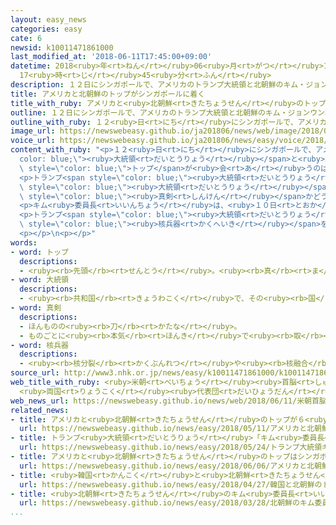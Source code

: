 ```yaml
---
layout: easy_news
categories: easy
cate: 6
newsid: k10011471861000
last_modified_at: '2018-06-11T17:45:00+09:00'
datetime: 2018<ruby>年<rt>ねん</rt></ruby>06<ruby>月<rt>がつ</rt></ruby>11<ruby>日<rt>にち</rt></ruby>
  17<ruby>時<rt>じ</rt></ruby>45<ruby>分<rt>ふん</rt></ruby>
description: １２日にシンガポールで、アメリカのトランプ大統領と北朝鮮のキム・ジョンウン朝鮮労働党委員長が会って話をします。
title: アメリカと北朝鮮のトップがシンガポールに着く
title_with_ruby: アメリカと<ruby>北朝鮮<rt>きたちょうせん</rt></ruby>のトップがシンガポールに<ruby>着<rt>つ</rt></ruby>く
outline: １２日にシンガポールで、アメリカのトランプ大統領と北朝鮮のキム・ジョンウン朝鮮労働党委員長が会って話をします。
outline_with_ruby: １２<ruby>日<rt>にち</rt></ruby>にシンガポールで、アメリカのトランプ<ruby>大統領<rt>だいとうりょう</rt></ruby>と<ruby>北朝鮮<rt>きたちょうせん</rt></ruby>のキム・ジョンウン<ruby>朝鮮<rt>ちょうせん</rt></ruby><ruby>労働党<rt>ろうどうとう</rt></ruby><ruby>委員長<rt>いいんちょう</rt></ruby>が<ruby>会<rt>あ</rt></ruby>って<ruby>話<rt>はなし</rt></ruby>をします。
image_url: https://newswebeasy.github.io/ja201806/news/web/image/2018/06/11/K10011471861_1806110510_1806110515_01_03.jpg
voice_url: https://newswebeasy.github.io/ja201806/news/easy/voice/2018/06/11/k10011471861000.mp4
content_with_ruby: "<p>１２<ruby>日<rt>にち</rt></ruby>にシンガポールで、アメリカのトランプ<span style=\"\
  color: blue;\"><ruby>大統領<rt>だいとうりょう</rt></ruby></span>と<ruby>北朝鮮<rt>きたちょうせん</rt></ruby>のキム・ジョンウン<ruby>朝鮮<rt>ちょうせん</rt></ruby><ruby>労働党<rt>ろうどうとう</rt></ruby><ruby>委員長<rt>いいんちょう</rt></ruby>が<ruby>会<rt>あ</rt></ruby>って<ruby>話<rt>はなし</rt></ruby>をします。アメリカと<ruby>北朝鮮<rt>きたちょうせん</rt></ruby>の<span\
  \ style=\"color: blue;\">トップ</span>が<ruby>会<rt>あ</rt></ruby>うのは<ruby>初<rt>はじ</rt></ruby>めてです。</p>\n\
  <p>トランプ<span style=\"color: blue;\"><ruby>大統領<rt>だいとうりょう</rt></ruby></span>は、<ruby>１０日<rt>とおか</rt></ruby>の<ruby>夜<rt>よる</rt></ruby>シンガポールに<ruby>着<rt>つ</rt></ruby>きました。トランプ<span\
  \ style=\"color: blue;\"><ruby>大統領<rt>だいとうりょう</rt></ruby></span>は「キム<ruby>委員長<rt>いいんちょう</rt></ruby>が<span\
  \ style=\"color: blue;\"><ruby>真剣<rt>しんけん</rt></ruby></span>かどうかは<ruby>最初<rt>さいしょ</rt></ruby>の１<ruby>分<rt>ぷん</rt></ruby>でわかる」と<ruby>言<rt>い</rt></ruby>っています。</p>\n\
  <p>キム<ruby>委員長<rt>いいんちょう</rt></ruby>は、<ruby>１０日<rt>とおか</rt></ruby>の<ruby>午後<rt>ごご</rt></ruby>シンガポールに<ruby>着<rt>つ</rt></ruby>きました。そして、シンガポールの<ruby>首相<rt>しゅしょう</rt></ruby>と<ruby>会<rt>あ</rt></ruby>いました。</p>\n\
  <p>トランプ<span style=\"color: blue;\"><ruby>大統領<rt>だいとうりょう</rt></ruby></span>とキム<ruby>委員長<rt>いいんちょう</rt></ruby>は１２<ruby>日<rt>にち</rt></ruby>に、<ruby>北朝鮮<rt>きたちょうせん</rt></ruby>の<span\
  \ style=\"color: blue;\"><ruby>核兵器<rt>かくへいき</rt></ruby></span>をなくすことや<ruby>朝鮮<rt>ちょうせん</rt></ruby><ruby>戦争<rt>せんそう</rt></ruby>を<ruby>終<rt>お</rt></ruby>わらせることなどを<ruby>話<rt>はな</rt></ruby>す<ruby>予定<rt>よてい</rt></ruby>です。</p>\n\
  <p></p>\n<p></p>"
words:
- word: トップ
  descriptions:
  - <ruby><rb>先頭</rb><rt>せんとう</rt></ruby>。<ruby><rb>真</rb><rt>ま</rt></ruby>っ<ruby><rb>先</rb><rt>さき</rt></ruby>。<ruby><rb>一番</rb><rt>いちばん</rt></ruby>。
- word: 大統領
  descriptions:
  - <ruby><rb>共和国</rb><rt>きょうわこく</rt></ruby>で、その<ruby><rb>国</rb><rt>くに</rt></ruby>を<ruby><rb>代表</rb><rt>だいひょう</rt></ruby>する<ruby><rb>人</rb><rt>ひと</rt></ruby>。
- word: 真剣
  descriptions:
  - ほんものの<ruby><rb>刀</rb><rt>かたな</rt></ruby>。
  - ものごとに<ruby><rb>本気</rb><rt>ほんき</rt></ruby>で<ruby><rb>取</rb><rt>と</rt></ruby>り<ruby><rb>組</rb><rt>く</rt></ruby>んでいるようす。
- word: 核兵器
  descriptions:
  - <ruby><rb>核分裂</rb><rt>かくぶんれつ</rt></ruby>や<ruby><rb>核融合</rb><rt>かくゆうごう</rt></ruby>によって<ruby><rb>出</rb><rt>で</rt></ruby>るエネルギーを<ruby><rb>利用</rb><rt>りよう</rt></ruby>した<ruby><rb>兵器</rb><rt>へいき</rt></ruby>。<ruby><rb>原子爆弾</rb><rt>げんしばくだん</rt></ruby>や、<ruby><rb>水素爆弾</rb><rt>すいそばくだん</rt></ruby>など。
source_url: http://www3.nhk.or.jp/news/easy/k10011471861000/k10011471861000.html
web_title_with_ruby: <ruby>米朝<rt>べいちょう</rt></ruby><ruby>首脳<rt>しゅのう</rt></ruby><ruby>会談<rt>かいだん</rt></ruby>あす<ruby>開催<rt>かいさい</rt></ruby>
  <ruby>両国<rt>りょうこく</rt></ruby><ruby>代表団<rt>だいひょうだん</rt></ruby>が<ruby>詰<rt>つ</rt></ruby>めの<ruby>調整<rt>ちょうせい</rt></ruby>へ
web_news_url: https://newswebeasy.github.io/news/web/2018/06/11/米朝首脳会談あす開催-両国代表団が詰めの調整へ
related_news:
- title: アメリカと<ruby>北朝鮮<rt>きたちょうせん</rt></ruby>のトップが６<ruby>月<rt>がつ</rt></ruby>１２<ruby>日<rt>にち</rt></ruby>にシンガポールで<ruby>会<rt>あ</rt></ruby>う
  url: https://newswebeasy.github.io/news/easy/2018/05/11/アメリカと北朝鮮のトップが6月12日にシンガポールで会う
- title: トランプ<ruby>大統領<rt>だいとうりょう</rt></ruby>「キム<ruby>委員長<rt>いいんちょう</rt></ruby>と<ruby>会<rt>あ</rt></ruby>うかどうか<ruby>来週<rt>らいしゅう</rt></ruby>わかる」
  url: https://newswebeasy.github.io/news/easy/2018/05/24/トランプ大統領キム委員長と会うかどうか来週わかる
- title: アメリカと<ruby>北朝鮮<rt>きたちょうせん</rt></ruby>のトップはシンガポールの<ruby>島<rt>しま</rt></ruby>で<ruby>会<rt>あ</rt></ruby>う
  url: https://newswebeasy.github.io/news/easy/2018/06/06/アメリカと北朝鮮のトップはシンガポールの島で会う
- title: <ruby>韓国<rt>かんこく</rt></ruby>と<ruby>北朝鮮<rt>きたちょうせん</rt></ruby>のトップが<ruby>笑顔<rt>えがお</rt></ruby>で<ruby>握手<rt>あくしゅ</rt></ruby>をする
  url: https://newswebeasy.github.io/news/easy/2018/04/27/韓国と北朝鮮のトップが笑顔で握手をする
- title: <ruby>北朝鮮<rt>きたちょうせん</rt></ruby>のキム<ruby>委員長<rt>いいんちょう</rt></ruby>が<ruby>中国<rt>ちゅうごく</rt></ruby>に<ruby>行<rt>い</rt></ruby>って<ruby>習<rt>しゅう</rt></ruby><ruby>主席<rt>しゅせき</rt></ruby>と<ruby>会<rt>あ</rt></ruby>う
  url: https://newswebeasy.github.io/news/easy/2018/03/28/北朝鮮のキム委員長が中国に行って習主席と会う
...
```

